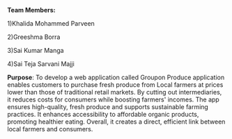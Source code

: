 **Team Members:**

1)Khalida Mohammed Parveen

2)Greeshma Borra

3)Sai Kumar Manga

4)Sai Teja Sarvani Majji

**Purpose**: To develop a web application called Groupon Produce application enables customers to purchase fresh produce from Local farmers at prices lower than those of traditional retail markets. By cutting out intermediaries, it reduces costs for consumers while boosting farmers' incomes. The app ensures high-quality, fresh produce and supports sustainable farming practices. It enhances accessibility to affordable organic products, promoting healthier eating. Overall, it creates a direct, efficient link between local farmers and consumers.
